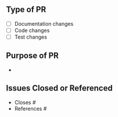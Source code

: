 ## Type of PR

- [ ] Documentation changes
- [ ] Code changes
- [ ] Test changes

## Purpose of PR
- 

## Issues Closed or Referenced

- Closes #<issue number>
- References #<issue number>
